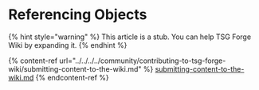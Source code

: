 # Referencing Objects

{% hint style="warning" %}
This article is a stub. You can help TSG Forge Wiki by expanding it.
{% endhint %}

{% content-ref url="../../../../community/contributing-to-tsg-forge-wiki/submitting-content-to-the-wiki.md" %}
[submitting-content-to-the-wiki.md](../../../../community/contributing-to-tsg-forge-wiki/submitting-content-to-the-wiki.md)
{% endcontent-ref %}

